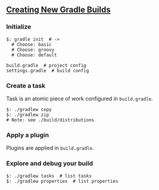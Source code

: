 ## [Creating New Gradle Builds](https://guides.gradle.org/creating-new-gradle-builds/)

### Initialize

```
$: gradle init  # ->
  # Choose: basic
  # Choose: groovy
  # Choose: default
```

```
build.gradle  # project config
settings.gradle  # build config
```

### Create a task

Task is an atomic piece of work configured in `build.gradle`.  

```
$: ./gradlew copy
$: ./gradlew zip
# Note: see ./build/distributions
```

### Apply a plugin

Plugins are applied in `build.gradle`.  

### Explore and debug your build

```
$: ./gradlew tasks  # list tasks
$: ./gradlew properties  # list properties
```
